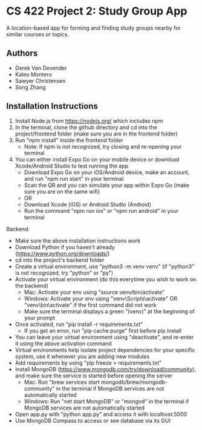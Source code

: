# CS 422 Project 2: Study Group App
A location-based app for forming and finding study groups nearby for similar courses or topics.

## Authors
- Derek Van Devender
- Kaleo Montero
- Sawyer Christensen
- Song Zhang

## Installation Instructions

1. Install Node.js from https://nodejs.org/ which includes npm
2. In the terminal, clone the github directory and cd into the project/frontend folder (make sure you are in the frontend folder)
3. Run "npm install" inside the frontend folder
     - Note: If npm is not recognized, try closing and re-opening your terminal
4. You can either install Expo Go on your mobile device or download Xcode/Android Studio to test running the app
     - Download Expo Go on your iOS/Android device, make an account, and run "npm run start" in your terminal
     - Scan the QR and you can simulate your app within Expo Go (make sure you are on the same wifi)
     - OR
     - Download Xcode (iOS) or Android Studio (Android)
     - Run the command "npm run ios" or "npm run android" in your terminal

Backend:
- Make sure the above installation instructions work
- Download Python if you haven't already (https://www.python.org/downloads/)
- cd into the project's backend folder
- Create a virtual environment, use "python3 -m venv venv" (if "python3" is not recognized, try "python" or "py")
- Activate your virtual environment (do this everytime you wish to work on the backend)
     - Mac: Activate your env using "source venv/bin/activate"
     - Windows: Activate your env using "venv\Scripts\activate" OR "venv\bin\activate" if the first command did not work
     - Make sure the terminal displays a green "(venv)" at the beginning of your prompt
- Once activated, run "pip install -r requirements.txt"
     - If you get an error, run "pip cache purge" first before pip install
- You can leave your virtual environment using "deactivate", and re-enter it using the above activation command
- Virtual environments help isolate project dependencies for your specific system, use it whenever you are adding new modules
- Add requirements by using "pip freeze > requirements.txt"
- Install MongoDB (https://www.mongodb.com/try/download/community), and make sure the service is started before opening the server
     - Mac: Run "brew services start mongodb/brew/mongodb-community" in the terminal if MongoDB services are not automatically started
     - Windows: Run "net start MongoDB" or "mongod" in the terminal if MongoDB services are not automatically started
- Open app.py with "python app.py" and access it with localhost:5000
- Use MongoDB Compass to access or see database via its GUI

